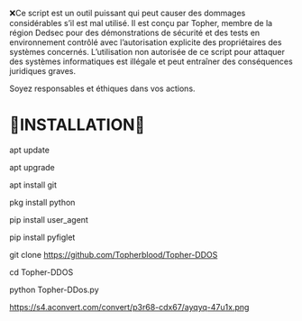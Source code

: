 ❌Ce script est un outil puissant qui peut causer des dommages considérables s’il est mal utilisé. Il est conçu par Topher, membre de la région Dedsec  pour des démonstrations de sécurité et des tests en environnement contrôlé avec l’autorisation explicite des propriétaires des systèmes concernés. L’utilisation non autorisée de ce script pour attaquer des systèmes informatiques est illégale et peut entraîner des conséquences juridiques graves.

Soyez responsables et éthiques dans vos actions.




# 🔰INSTALLATION🔰

 apt update

apt upgrade

apt install git

pkg install python

pip install user_agent

pip install pyfiglet

git clone https://github.com/Topherblood/Topher-DDOS

cd Topher-DDOS

python Topher-DDos.py

https://s4.aconvert.com/convert/p3r68-cdx67/ayqyq-47u1x.png